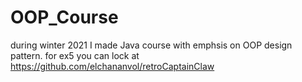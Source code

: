 # OOP_Course
during winter 2021 I made Java course with emphsis on OOP design pattern.
for ex5 you can lock at https://github.com/elchananvol/retroCaptainClaw
